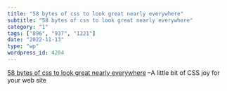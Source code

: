 ```yaml
---
title: "58 bytes of css to look great nearly everywhere"
subtitle: "58 bytes of css to look great nearly everywhere"
category: "1"
tags: ["896", "937", "1221"]
date: "2022-11-13"
type: "wp"
wordpress_id: 4204
---
```

[ 58 bytes of css to look great nearly everywhere]( https://gist.github.com/JoeyBurzynski/617fb6201335779f8424ad9528b72c41) –A little bit of CSS joy for your web site